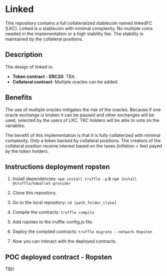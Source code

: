 # Linked
This repository contains a full collateralized stablecoin named linkedFC (LKC). Linked is a stablecoin with minimal complexity. No multiple coins needed in the implementation or a high stability fee. The stability is maintained by the collateral positions.

## Description
The design of linked is:
- **Token contract - ERC20**: TBA. 
- **Collateral contract**: Multiple oracles can be added.

## Benefits
The use of multiple oracles mitigates the risk of the oracles. Because if one oracle exchange is broken it can be paused and other exchanges will be used, selected by the users of LKC. TKC holders will be able to vote on the variables.

The benefit of this implementation is that it is fully collaterized with minimal complexity. Only a token backed by collateral positions. The creators of the collateral position receive interest based on the taxes (inflation + fee) payed by the token holders.

## Instructions deployment ropsten
1. Install dependencies: `npm install truffle -g` & `npm install @truffle/hdwallet-provider`
2. Clone this repository.
3. Go to the local repository: `cd [path_folder_clone]`

4. Compile the contracts: `truffle compile`
5. Add ropsten to the truffle-config.js file.

6. Deploy the compiled contracts: `truffle migrate --network Ropsten`
7. Now you can interact with the deployed contracts.

## POC deployed contract - Ropsten
TBD

